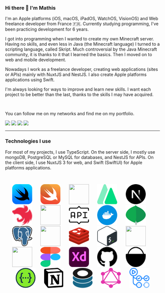 ### Hi there 👋 I'm Mathis
I'm an Apple platforms (iOS, macOS, iPadOS, WatchOS, VisionOS) and Web freelance developer from France 🇫🇷. 
Currently studying programming, I've been practicing development for 6 years.

I got into programming when I wanted to create my own Minecraft server. Having no skills, and even less in Java (the Minecraft language) I turned to a scripting language, called Skript. Much controversial by the Java Minecraft community, it is thanks to it that I learned the basics. Then I moved on to web and mobile development.

Nowadays I work as a freelance developer, creating web applications (sites or APIs) mainly with NuxtJS and NestJS. I also create Apple platforms applications using Swift.

I'm always looking for ways to improve and learn new skills. I want each project to be better than the last, thanks to the skills I may have acquired.

<br />

You can follow me on my networks and find me on my portfolio.

<a href="https://mathislebonniec.fr"><img src="https://img.shields.io/badge/My%20Portfolio-mathislebonniec.fr-072142?style=for-the-badge&labelColor=ff4d5a" /></a>
<a href="https://github.com/mlbonniec"><img src="https://img.shields.io/badge/mlbonniec-24292e?style=for-the-badge&logo=github&logoColor=white" /></a>
<a href="https://x.com/mlbonniec"><img src="https://img.shields.io/badge/mlbonniec-00acee?style=for-the-badge&logo=x&logoColor=white" /></a>
<a href="https://instagram.com/mlbonniec"><img src="https://img.shields.io/badge/mlbonniec-e1306c?style=for-the-badge&logo=instagram&logoColor=white" /></a>

---

### Technologies I use

For most of my projects, I use TypeScript.
On the server side, I mostly use mongoDB, PostgreSQL or MySQL for databases, and NestJS for APIs.
On the client side, I use NuxtJS 3 for web, and Swift (SwiftUI) for Apple platforms applications.

<br />

<p align="center">
	<img src="./images/swiftui.svg" width="65" height="65" />
	&nbsp;&nbsp;&nbsp;&nbsp;&nbsp;
	<img src="./images/swift.svg" width="65" height="65" />
	&nbsp;&nbsp;&nbsp;&nbsp;&nbsp;
	<img src="./images/typescript.svg" width="65" height="65" />
	&nbsp;&nbsp;&nbsp;&nbsp;&nbsp;
	<img src="./images/nuxtjs.svg" width="65" height="65" />
	&nbsp;&nbsp;&nbsp;&nbsp;&nbsp;
	<img src="./images/nextjs.svg" width="65" height="65" />
	&nbsp;&nbsp;&nbsp;&nbsp;&nbsp;
	<img src="./images/nestjs.svg" width="65" height="65" />
	&nbsp;&nbsp;&nbsp;&nbsp;&nbsp;
	<img src="./images/sass.svg" width="65" height="65" />
	&nbsp;&nbsp;&nbsp;&nbsp;&nbsp;
	<img src="./images/restful.svg" width="65" height="65" />
	&nbsp;&nbsp;&nbsp;&nbsp;&nbsp;
	<img src="./images/docker.svg" width="65" height="65" />
	&nbsp;&nbsp;&nbsp;&nbsp;&nbsp;
	<img src="./images/mongodb.svg" width="65" height="65" />
	&nbsp;&nbsp;&nbsp;&nbsp;&nbsp;
	<img src="./images/postgresql.svg" width="65" height="65" />
	&nbsp;&nbsp;&nbsp;&nbsp;&nbsp;
	<img src="./images/mysql.svg" width="65" height="65" />
	&nbsp;&nbsp;&nbsp;&nbsp;&nbsp;
	<img src="./images/redis.svg" width="65" height="65" />
	&nbsp;&nbsp;&nbsp;&nbsp;&nbsp;
	<img src="./images/bash.svg" width="65" height="65" />
	&nbsp;&nbsp;&nbsp;&nbsp;&nbsp;
	<img src="./images/git.svg" width="65" height="65" />
	&nbsp;&nbsp;&nbsp;&nbsp;&nbsp;
	<img src="./images/ubuntu.svg" width="65" height="65" />
	&nbsp;&nbsp;&nbsp;&nbsp;&nbsp;
	<img src="./images/figma.svg" width="65" height="65" />
	&nbsp;&nbsp;&nbsp;&nbsp;&nbsp;
	<img src="./images/xd.svg" width="65" height="65" />
	&nbsp;&nbsp;&nbsp;&nbsp;&nbsp;
	<img src="./images/github.svg" width="65" height="65" />
	&nbsp;&nbsp;&nbsp;&nbsp;&nbsp;
	<img src="./images/umami.svg" width="65" height="65" />
	&nbsp;&nbsp;&nbsp;&nbsp;&nbsp;
	<img src="./images/openapi.svg" width="65" height="65" />
	&nbsp;&nbsp;&nbsp;&nbsp;&nbsp;
	<img src="./images/notion.svg" width="65" height="65" />
	&nbsp;&nbsp;&nbsp;&nbsp;&nbsp;
	<img src="./images/mikro-orm.svg" width="65" height="65" />
	&nbsp;&nbsp;&nbsp;&nbsp;&nbsp;
	<img src="./images/graphql.svg" width="65" height="65" />
	&nbsp;&nbsp;&nbsp;&nbsp;&nbsp;
	<img src="./images/actions.svg" width="65" height="65" />
</p>
